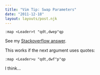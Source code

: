 ```yaml
---
title: "Vim Tip: Swap Parameters"
date: "2011-12-18"
layout: layouts/post.njk
---
```


`:map <Leader>t "qdt,dwep"qp`

See my [Stackoverflow answer](http://stackoverflow.com/q/8246046/139).

This works if the next argument uses quotes:

`:map <Leader>u "qdt,dwf"p"qp`

I think...
